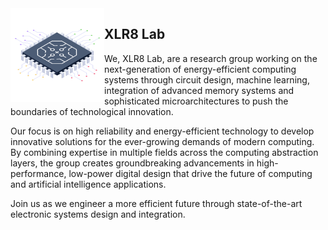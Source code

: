 <img align="left" width="150" src="/microchip.png" />

## XLR8 Lab
We, XLR8 Lab, are a research group working on the next-generation of energy-efficient computing systems through circuit design, machine learning, integration of advanced memory systems and sophisticated microarchitectures to push the boundaries of technological innovation.

Our focus is on high reliability and energy-efficient technology to develop innovative solutions for the ever-growing demands of modern computing. By combining expertise in multiple fields across the computing abstraction layers, the group creates groundbreaking advancements in high-performance, low-power digital design that drive the future of computing and artificial intelligence applications.
 
Join us as we engineer a more efficient future through state-of-the-art electronic systems design and integration.

